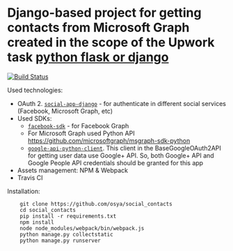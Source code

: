  # Django-based project for getting contacts from Microsoft Graph created in the scope of the Upwork task [python flask or django](https://www.upwork.com/ab/proposals/923638495980134400)
[![Build Status](https://travis-ci.org/osya/social_contacts.svg?branch=master)](https://travis-ci.org/osya/social_contacts)

Used technologies:
- OAuth 2. [`social-app-django`](github.com/python-social-auth/social-app-django) - for authenticate in different social services (Facebook, Microsoft Graph, etc)
- Used SDKs:
    - [`facebook-sdk`](https://github.com/mobolic/facebook-sdk) - for Facebook Graph
    - For Microsoft Graph used Python API https://github.com/microsoftgraph/msgraph-sdk-python
    - [`google-api-python-client`](https://github.com/google/google-api-python-client/). This client in the BaseGoogleOAuth2API for getting user data use Google+ API. So, both Google+ API and Google People API credentials should be granted for this app 
- Assets management: NPM & Webpack
- Travis CI

Installation:
```
    git clone https://github.com/osya/social_contacts
    cd social_contacts
    pip install -r requirements.txt
    npm install
    node node_modules/webpack/bin/webpack.js
    python manage.py collectstatic
    python manage.py runserver
```
